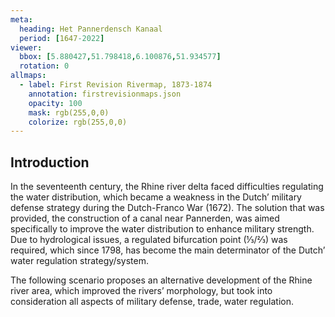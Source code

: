 ```yaml
---
meta:
  heading: Het Pannerdensch Kanaal
  period: [1647-2022]
viewer:
  bbox: [5.880427,51.798418,6.100876,51.934577]
  rotation: 0
allmaps:
  - label: First Revision Rivermap, 1873-1874
    annotation: firstrevisionmaps.json
    opacity: 100
    mask: rgb(255,0,0)
    colorize: rgb(255,0,0)
---
```


## Introduction

In the seventeenth century, the Rhine river delta faced difficulties regulating the water distribution, which became a weakness in the Dutch’ military defense strategy during the Dutch-Franco War (1672). The solution that was provided, the construction of a canal near Pannerden, was aimed specifically to improve the water distribution to enhance military strength. Due to hydrological issues, a regulated bifurcation point (⅓/⅔) was required, which since 1798, has become the main determinator of the Dutch’ water regulation strategy/system.

The following scenario proposes an alternative development of the Rhine river area, which improved the rivers’ morphology, but took into consideration all aspects of military defense, trade, water regulation.

